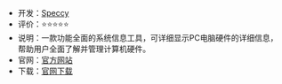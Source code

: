 - 开发：[Speccy](https://www.ccleaner.com/zh-cn)
- 评价：⭐⭐⭐⭐⭐
- 说明：一款功能全面的系统信息工具，可详细显示PC电脑硬件的详细信息，帮助用户全面了解并管理计算机硬件。
- 官网：[官方网站](https://www.ccleaner.com/zh-cn/speccy?cjdata=MXxOfDB8WXww&source=CgcOAwoDBw0&utm_source=cj-15539495&utm_medium=referral&utm_campaign=27+Kilobyte+AB&utm_content=3480832&utm_term=2708051&cjevent=fa766eb2facf11ee8308ea1b0a18ba74&x-origin=9&x-cjevent=fa766eb2facf11ee8308ea1b0a18ba74&tracking=cj&trafficSource=affiliate&partnerid=3480832&programtype=CJ&clickID=fa766eb2facf11ee8308ea1b0a18ba74&cjid=3480832)
- 下载：[官网下载](https://download.ccleaner.com/spsetup132.exe) 